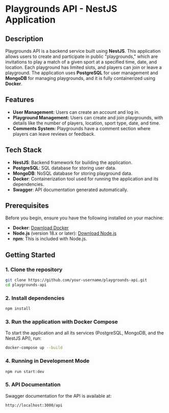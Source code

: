 # Playgrounds API - NestJS Application

## Description
Playgrounds API is a backend service built using **NestJS**. This application allows users to create and participate in public "playgrounds," which are invitations to play a match of a given sport at a specified time, date, and location. Each playground has limited slots, and players can join or leave a playground. The application uses **PostgreSQL** for user management and **MongoDB** for managing playgrounds, and it is fully containerized using **Docker**.

## Features
- **User Management:** Users can create an account and log in.
- **Playground Management:** Users can create and join playgrounds, with details like the number of players, location, sport type, date, and time.
- **Comments System:** Playgrounds have a comment section where players can leave reviews or feedback.

## Tech Stack
- **NestJS**: Backend framework for building the application.
- **PostgreSQL**: SQL database for storing user data.
- **MongoDB**: NoSQL database for storing playground data.
- **Docker**: Containerization tool used for running the application and its dependencies.
- **Swagger**: API documentation generated automatically.

## Prerequisites
Before you begin, ensure you have the following installed on your machine:
- **Docker**: [Download Docker](https://www.docker.com/get-started)
- **Node.js** (version 18.x or later): [Download Node.js](https://nodejs.org/)
- **npm**: This is included with Node.js.

## Getting Started

### 1. Clone the repository
```bash
git clone https://github.com/your-username/playgrounds-api.git
cd playgrounds-api
```

### 2. Install dependencies
```bash
npm install
```

### 3. Run the application with Docker Compose
To start the application and all its services (PostgreSQL, MongoDB, and the NestJS API), run:
```bash
docker-compose up --build
```

### 4. Running in Development Mode
```bash
npm run start:dev
```

### 5. API Documentation
Swagger documentation for the API is available at:
```bash
http://localhost:3000/api
```

